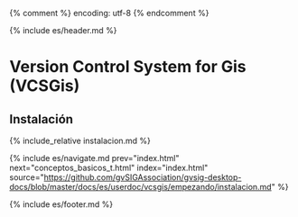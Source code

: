 {% comment %} encoding: utf-8 {% endcomment %}

{% include es/header.md %}

# Version Control System for Gis (VCSGis)

## Instalación

{% include_relative instalacion.md %}

{% include es/navigate.md 
   prev="index.html" 
   next="conceptos_basicos_t.html" 
   index="index.html" 
   source="https://github.com/gvSIGAssociation/gvsig-desktop-docs/blob/master/docs/es/userdoc/vcsgis/empezando/instalacion.md" 
%}

{% include es/footer.md %}